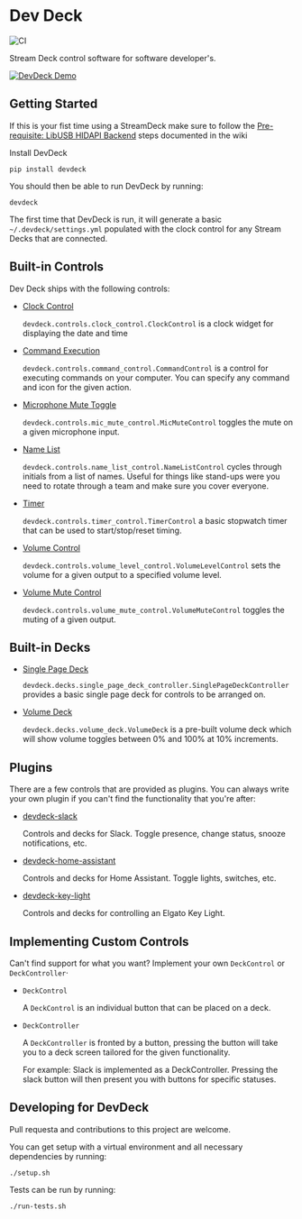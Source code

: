 # Dev Deck
![CI](https://github.com/jamesridgway/devdeck/workflows/CI/badge.svg?branch=main)

Stream Deck control software for software developer's.

[![DevDeck Demo](https://files.james-ridgway.co.uk/images/streamdeck-yt-thumbnail.png)](https://www.youtube.com/watch?v=4ZvrVFW562w)

## Getting Started

If this is your fist time using a StreamDeck make sure to follow the [Pre-requisite: LibUSB HIDAPI Backend](https://github.com/jamesridgway/devdeck/wiki/Installation#pre-requisite-libusb-hidapi-backend) steps documented in the wiki

Install DevDeck

    pip install devdeck


You should then be able to run DevDeck by running:

    devdeck

The first time that DevDeck is run, it will generate a basic `~/.devdeck/settings.yml` populated with the clock control for any Stream Decks that are connected.


## Built-in Controls
Dev Deck ships with the following controls:

* [Clock Control](https://github.com/jamesridgway/devdeck/wiki/Controls#clock-control)
  
  `devdeck.controls.clock_control.ClockControl` is a clock widget for displaying the date and time

* [Command Execution](https://github.com/jamesridgway/devdeck/wiki/Controls#command-control)
  
  `devdeck.controls.command_control.CommandControl` is a control for executing commands on your computer. You can
   specify any command and icon for the given action.

* [Microphone Mute Toggle](https://github.com/jamesridgway/devdeck/wiki/Controls#mic-mute-control)

  `devdeck.controls.mic_mute_control.MicMuteControl` toggles the mute on a given microphone input.

* [Name List](https://github.com/jamesridgway/devdeck/wiki/Controls#name-list-control)

  `devdeck.controls.name_list_control.NameListControl` cycles through initials from a list of names. Useful for things
  like stand-ups were you need to rotate through a team and make sure you cover everyone.
  
* [Timer](https://github.com/jamesridgway/devdeck/wiki/Controls#timer-control)
  
  `devdeck.controls.timer_control.TimerControl` a basic stopwatch timer that can be used to start/stop/reset timing.

* [Volume Control](https://github.com/jamesridgway/devdeck/wiki/Controls#volume-level-control)

  `devdeck.controls.volume_level_control.VolumeLevelControl` sets the volume for a given output to a specified volume 
  level.


* [Volume Mute Control](https://github.com/jamesridgway/devdeck/wiki/Controls#volume-mute-control)

  `devdeck.controls.volume_mute_control.VolumeMuteControl` toggles the muting of a given output.


## Built-in Decks

* [Single Page Deck](https://github.com/jamesridgway/devdeck/wiki/Decks#singlepagedeckcontroller)

  `devdeck.decks.single_page_deck_controller.SinglePageDeckController` provides a basic single page deck for
  controls to be arranged on.

* [Volume Deck](https://github.com/jamesridgway/devdeck/wiki/Decks#volumedeck)

  `devdeck.decks.volume_deck.VolumeDeck` is a pre-built volume deck which will show volume toggles between 0% and 100%
  at 10% increments.

## Plugins
There are a few controls that are provided as plugins. You can always write your own plugin if you can't find the
functionality that you're after:

* [devdeck-slack](https://github.com/jamesridgway/devdeck-slack)

  Controls and decks for Slack. Toggle presence, change status, snooze notifications, etc.

* [devdeck-home-assistant](https://github.com/jamesridgway/devdeck-home-assistant)

  Controls and decks for Home Assistant. Toggle lights, switches, etc.

* [devdeck-key-light](https://github.com/jamesridgway/devdeck-key-light)

  Controls and decks for controlling an Elgato Key Light.

## Implementing Custom Controls
Can't find support for what you want? Implement your own `DeckControl` or `DeckController`·

* `DeckControl`
  
  A `DeckControl` is an individual button that can be placed on a deck.
  
* `DeckController`

  A `DeckController` is fronted by a button, pressing the button will take you to a deck screen tailored for the
  given functionality.
  
  For example: Slack is implemented as a DeckController. Pressing the slack button will then present you with buttons
  for specific statuses.
 
 ## Developing for DevDeck
 Pull requesta and contributions to this project are welcome.
 
 You can get setup with a virtual environment and all necessary dependencies by running:
 
    ./setup.sh
    
Tests can be run by running:

    ./run-tests.sh

